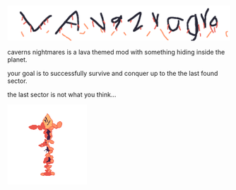 ![logo](https://github.com/New-guys5634/lava-campgian/blob/f984e3cf1449766d00487bb295497c82aad3a099/sprites-override/logo.png)

caverns nightmares is a lava themed mod with something hiding inside the planet.

your goal is to successfully survive and conquer up to the the last found sector.

the last sector is not what you think...

![unit](https://github.com/New-guys5634/lava-campgian/blob/b8f2f83e88fea0385645097d99fe396b5925095e/sprites/units/mass/x-ca-h.png)
